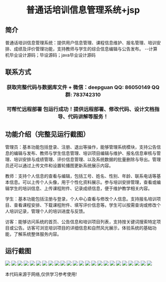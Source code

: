 <p><h1 align="center">普通话培训信息管理系统+jsp</h1></p>

## 简介
普通话培训信息管理系统：提供用户信息管理、课程信息维护、报名管理、培训安排、成绩及评价管理功能，支持教师与学生的综合信息编辑与公告发布。    --计算机毕业设计源码；毕设源码；java毕业设计源码


## 联系方式
<p><h3 align="center">获取完整代码与数据库文件 + 微信：deepguan QQ: 86050149 QQ群: 783742310</h3></p>
<p><h3 align="center">可帮忙远程部署 包运行成功！提供远程部署、修改代码、设计文档指导、代码讲解等服务！</h3></p>

## 功能介绍（完整见运行截图）
管理员：基本功能包括登录、注册、退出等操作，能够管理系统模块，支持公告信息的编辑与发布、教师与学生信息管理、培训项目编辑与维护、报名信息审核与管理、培训安排与成绩管理、评价信息管理、以及系统数据的批量删除与导出。管理员还可以通过上传文件和设置轮播图更新系统展示内容。

教师：支持个人信息的查看与编辑，包括工号、姓名、性别、年龄、联系电话等基本信息。可以上传个人头像，用于个性化资料展示。参与培训安排管理，查看或编辑学生的培训信息、上传课程附件、记录成绩信息，便于维护教学相关内容。

学生：基本功能包括注册与登录，个人中心查看与修改个人信息。支持报名培训项目、查看课程安排、下载课程附件、填写评价信息等。学生可以按需查询或修改个人培训记录，管理个人的培训进度与反馈。

访客：能够访问系统的首页、公告信息和培训项目列表，支持按关键词搜索特定项目或公告。访客可浏览培训项目的详细信息和自然风光展示，体验系统的基础功能，了解系统整体服务内容。


## 运行截图
![](img/001.jpg)
![](img/002.jpg)
![](img/003.jpg)
![](img/004.jpg)
![](img/005.jpg)
![](img/006.jpg)
![](img/007.jpg)
![](img/008.jpg)
![](img/009.jpg)
![](img/010.jpg)
![](img/011.jpg)
![](img/012.jpg)
![](img/013.jpg)
![](img/014.jpg)
![](img/015.jpg)
![](img/016.jpg)
![](img/017.jpg)
![](img/018.jpg)
![](img/019.jpg)
![](img/020.jpg)
![](img/021.jpg)
![](img/022.jpg)
![](img/023.jpg)
![](img/024.jpg)

<p>本代码来源于网络,仅供学习参考使用!</p>
